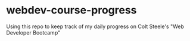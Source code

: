 # webdev-course-progress
Using this repo to keep track of my daily progress on Colt Steele's "Web Developer Bootcamp"
